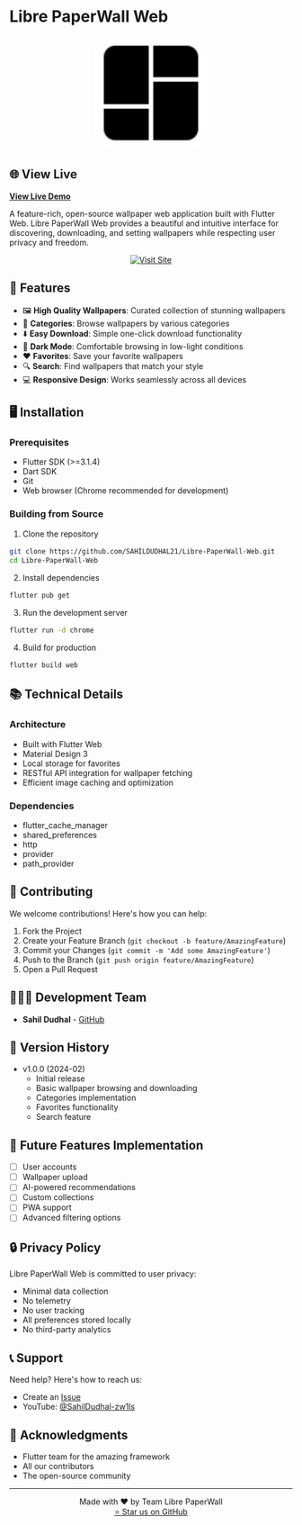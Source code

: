 # Libre PaperWall Web

<p align="center">
  <img src="https://github.com/SAHILDUDHAL21/libre-PaperWall/blob/main/assets/app_icon.png" alt="Libre PaperWall Logo" width="200" style="border-radius: 30px;"/>
</p>

## 🌐 View Live
**[View Live Demo](https://sahildudhal21.github.io/Libre-PaperWall-Web/)**

A feature-rich, open-source wallpaper web application built with Flutter Web. Libre PaperWall Web provides a beautiful and intuitive interface for discovering, downloading, and setting wallpapers while respecting user privacy and freedom.

<p align="center">
  <a href="https://sahildudhal21.github.io/Libre-PaperWall-Web" target="_blank">
    <img src="https://img.shields.io/badge/Visit%20Site-Live%20Demo-blue?style=for-the-badge" alt="Visit Site" />
  </a>
</p>

## 🚀 Features

- 🖼️ **High Quality Wallpapers**: Curated collection of stunning wallpapers
- 🎨 **Categories**: Browse wallpapers by various categories
- ⬇️ **Easy Download**: Simple one-click download functionality
- 🌙 **Dark Mode**: Comfortable browsing in low-light conditions
- ❤️ **Favorites**: Save your favorite wallpapers
- 🔍 **Search**: Find wallpapers that match your style
- 💻 **Responsive Design**: Works seamlessly across all devices

## 🖥️ Installation

### Prerequisites
- Flutter SDK (>=3.1.4)
- Dart SDK
- Git
- Web browser (Chrome recommended for development)

### Building from Source

1. Clone the repository
```bash
git clone https://github.com/SAHILDUDHAL21/Libre-PaperWall-Web.git
cd Libre-PaperWall-Web
```

2. Install dependencies
```bash
flutter pub get
```

3. Run the development server
```bash
flutter run -d chrome
```

4. Build for production
```bash
flutter build web
```

## 📚 Technical Details

### Architecture
- Built with Flutter Web
- Material Design 3
- Local storage for favorites
- RESTful API integration for wallpaper fetching
- Efficient image caching and optimization

### Dependencies
- flutter_cache_manager
- shared_preferences
- http
- provider
- path_provider

## 🤝 Contributing

We welcome contributions! Here's how you can help:

1. Fork the Project
2. Create your Feature Branch (`git checkout -b feature/AmazingFeature`)
3. Commit your Changes (`git commit -m 'Add some AmazingFeature'`)
4. Push to the Branch (`git push origin feature/AmazingFeature`)
5. Open a Pull Request

## 🧑‍🤝‍🧑 Development Team

- **Sahil Dudhal** - [GitHub](https://github.com/SAHILDUDHAL21)

## 📜 Version History

- v1.0.0 (2024-02)
  - Initial release
  - Basic wallpaper browsing and downloading
  - Categories implementation
  - Favorites functionality
  - Search feature

## 🔮 Future Features Implementation

- [ ] User accounts
- [ ] Wallpaper upload
- [ ] AI-powered recommendations
- [ ] Custom collections
- [ ] PWA support
- [ ] Advanced filtering options

## 🔒 Privacy Policy

Libre PaperWall Web is committed to user privacy:

- Minimal data collection
- No telemetry
- No user tracking
- All preferences stored locally
- No third-party analytics

## 📞 Support

Need help? Here's how to reach us:

- Create an [Issue](https://github.com/SAHILDUDHAL21/Libre-PaperWall-Web/issues)
- YouTube: [@SahilDudhal-zw1ls](https://youtube.com/@SahilDudhal-zw1ls)

## 🤝 Acknowledgments

- Flutter team for the amazing framework
- All our contributors
- The open-source community

---

<p align="center">
  Made with ❤️ by Team Libre PaperWall
  <br>
  <a href="https://github.com/SAHILDUDHAL21/Libre-PaperWall-Web/stargazers">⭐ Star us on GitHub</a>
</p>
